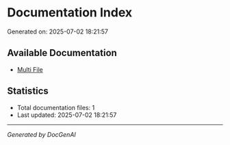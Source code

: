 # Documentation Index

Generated on: 2025-07-02 18:21:57

## Available Documentation

- [Multi File](./multi_file_documentation.md)

## Statistics

- Total documentation files: 1
- Last updated: 2025-07-02 18:21:57

---

*Generated by DocGenAI*
